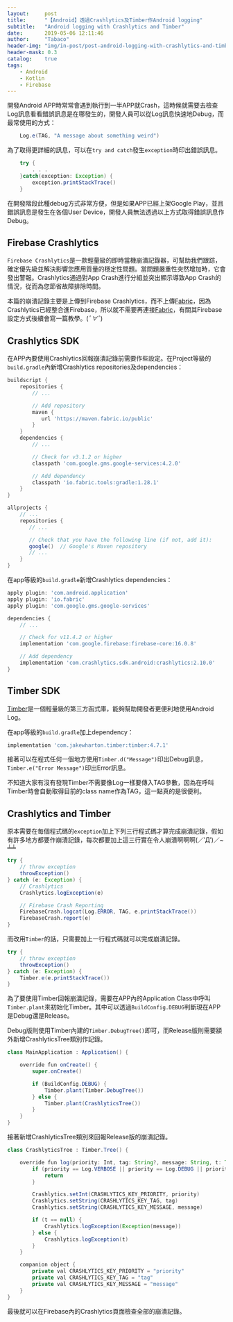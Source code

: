 ```yaml
---
layout:     post
title:      "【Android】透過Crashlytics及Timber作Android logging"
subtitle:   "Android logging with Crashlytics and Timber"
date:       2019-05-06 12:11:46
author:     "Tabaco"
header-img: "img/in-post/post-android-logging-with-crashlytics-and-timber/post-bg-android-logging-with-crashlytics-and-timber.png"
header-mask: 0.3
catalog:    true
tags:
    - Android
    - Kotlin
    - Firebase
---
```


開發Android APP時常常會遇到執行到一半APP就Crash，這時候就需要去檢查Log訊息看看錯誤訊息是在哪發生的，開發人員可以從Log訊息快速地Debug，而最常使用的方式：
```java
	Log.e(TAG, "A message about something weird")
```
為了取得更詳細的訊息，可以在```try and catch```發生```exception```時印出錯誤訊息。
```java
	try {
		. . .
	}catch(exception: Exception) {
		exception.printStackTrace()
	}
```
在開發階段此種debug方式非常方便，但是如果APP已經上架Google Play，並且錯誤訊息是發生在各個User Device，開發人員無法透過以上方式取得錯誤訊息作Debug。

## Firebase Crashlytics
```Firebase Crashlytics```是一款輕量級的即時當機崩潰記錄器，可幫助我們跟踪，確定優先級並解決影響您應用質量的穩定性問題。當問題嚴重性突然增加時，它會發出警報。Crashlytics通過對App Crash進行分組並突出顯示導致App Crash的情況，從而為您節省故障排除時間。

本篇的崩潰記錄主要是上傳到Firebase Crashlytics，而不上傳[Fabric][Fabric]，因為Crashlytics已經整合進Firebase，所以就不需要再連接[Fabric][Fabric]，有關其Firebase設定方式後續會寫一篇教學。(*ﾟ∀ﾟ*)

## Crashlytics SDK
在APP內要使用Crashlytics回報崩潰記錄前需要作些設定。在Project等級的```build.gradle```內新增Crashlytics repositories及dependencies：
```gradle
buildscript {
    repositories {
        // ...

        // Add repository
        maven {
           url 'https://maven.fabric.io/public'
        }
    }
    dependencies {
        // ...

        // Check for v3.1.2 or higher
        classpath 'com.google.gms.google-services:4.2.0'

        // Add dependency
        classpath 'io.fabric.tools:gradle:1.28.1'
    }
}

allprojects {
    // ...
    repositories {
       // ...

       // Check that you have the following line (if not, add it):
       google()  // Google's Maven repository
       // ...
    }
}
```
在app等級的```build.gradle```新增Crashlytics dependencies：
```gradle
apply plugin: 'com.android.application'
apply plugin: 'io.fabric'
apply plugin: 'com.google.gms.google-services'

dependencies {
    // ...

    // Check for v11.4.2 or higher
    implementation 'com.google.firebase:firebase-core:16.0.8'

    // Add dependency
    implementation 'com.crashlytics.sdk.android:crashlytics:2.10.0'
}
```
## Timber SDK
[Timber][Timber]是一個輕量級的第三方函式庫，能夠幫助開發者更便利地使用Android Log。

在app等級的```build.gradle```加上dependency：
```gradle
implementation 'com.jakewharton.timber:timber:4.7.1'
```
接著可以在程式任何一個地方使用```Timber.d("Message")```印出Debug訊息，```Timber.e("Error Message")```印出Error訊息。

不知道大家有沒有發現Timber不需要像Log一樣要傳入TAG參數，因為在呼叫Timber時會自動取得目前的class name作為TAG，這一點真的是很便利。

## Crashlytics and Timber
原本需要在每個程式碼的```exception```加上下列三行程式碼才算完成崩潰記錄，假如有許多地方都要作崩潰記錄，每次都要加上這三行實在令人崩潰啊啊啊(／‵Д′)／~ ╧╧
```java
try {
    // throw exception
    throwException()
} catch (e: Exception) {
    // Crashlytics
    Crashlytics.logException(e)

    // Firebase Crash Reporting
    FirebaseCrash.logcat(Log.ERROR, TAG, e.printStackTrace())
    FirebaseCrash.report(e)
}
```
而改用```Timber```的話，只需要加上一行程式碼就可以完成崩潰記錄。
```java
try {
    // throw exception
    throwException()
} catch (e: Exception) {
    Timber.e(e.printStackTrace())
}
```
為了要使用Timber回報崩潰記錄，需要在APP內的Application Class中呼叫```Timber.plant```來初始化Timber。其中可以透過```BuildConfig.DEBUG```判斷現在APP是Debug還是Release。

Debug版則使用Timber內建的```Timber.DebugTree()```即可，而Release版則需要額外新增CrashlyticsTree類別作記錄。
```java
class MainApplication : Application() {

    override fun onCreate() {
        super.onCreate()

        if (BuildConfig.DEBUG) {
            Timber.plant(Timber.DebugTree())
        } else {
            Timber.plant(CrashlyticsTree())
        }
    }
}
```
接著新增CrashlyticsTree類別來回報Release版的崩潰記錄。
```java
class CrashlyticsTree : Timber.Tree() {

    override fun log(priority: Int, tag: String?, message: String, t: Throwable?) {
        if (priority == Log.VERBOSE || priority == Log.DEBUG || priority == Log.INFO) {
            return
        }

        Crashlytics.setInt(CRASHLYTICS_KEY_PRIORITY, priority)
        Crashlytics.setString(CRASHLYTICS_KEY_TAG, tag)
        Crashlytics.setString(CRASHLYTICS_KEY_MESSAGE, message)

        if (t == null) {
            Crashlytics.logException(Exception(message))
        } else {
            Crashlytics.logException(t)
        }
    }

    companion object {
        private val CRASHLYTICS_KEY_PRIORITY = "priority"
        private val CRASHLYTICS_KEY_TAG = "tag"
        private val CRASHLYTICS_KEY_MESSAGE = "message"
    }
}
```
最後就可以在Firebase內的Crashlytics頁面檢查全部的崩潰記錄。

[Fabric]: https://get.fabric.io/
[Timber]: https://github.com/JakeWharton/timber